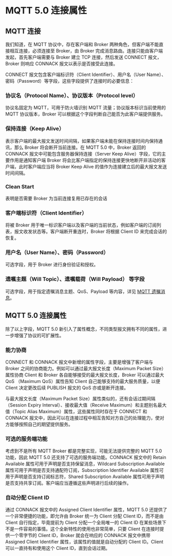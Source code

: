 # MQTT 5.0 连接属性

## MQTT 连接 <a href="#mqtt-lian-jie" id="mqtt-lian-jie"></a>

我们知道，在 MQTT 协议中，存在客户端和 Broker 两种角色，但客户端不能直接相互连接，必须连接至 Broker，由 Broker 完成消息路由。连接只能由客户端发起，首先客户端需要与 Broker 建立 TCP 连接，然后发送 CONNECT 报文，Broker 则响应 CONNACK 报文以表示是否接受此连接。

CONNECT 报文包含客户端标识符（Client Identifier）、用户名（User Name）、密码（Password）等字段，这些字段提供了连接时的必要信息：

### **协议名（Protocol Name）、协议版本（Protocol level）**

协议名固定为 MQTT，可用于防火墙识别 MQTT 流量；协议版本标识当前使用的 MQTT 协议版本，Broker 可以根据这个字段判断自己能否为此客户端提供服务。

### **保持连接（Keep Alive）**

表示客户端的最大报文发送时间间隔，如果客户端未能在保持连接时间内保持通讯，那么 Broker 将会断开当前连接。在 MQTT 5.0 中，Broker 返回的 CONNACK 报文中可能包含服务器保持连接（Server Keep Alive）字段，它的主要作用是通知客户端 Broker 将会比客户端指定的保持连接更快地断开非活动的客户端，此时客户端应当将 Broker Keep Alive 的值作为连接建立后的最大报文发送时间间隔。

### **Clean Start**

表明是否需要 Broker 为当前连接复用已存在的会话

### **客户端标识符（Client Identifier）**

将被 Broker 用于唯一标识客户端以及客户端的当前状态，例如客户端的订阅列表，报文收发状态等。客户端断开重连时，Broker 将根据 Client ID 来完成会话的恢复。

### **用户名（User Name）、密码（Password）**

可选字段，用于 Broker 进行身份验证和授权。

### **遗嘱主题（Will Topic）、遗嘱载荷（Will Payload） 等字段**

可选字段，用于指定遗嘱消息主题、QoS、Payload 等内容，详见 [MQTT 遗嘱消息](../mqtt-jin-jie/yi-zhu-xiao-xi-will-messages.md)。

## MQTT 5.0 连接属性 <a href="#mqtt50-lian-jie-shu-xing" id="mqtt50-lian-jie-shu-xing"></a>

除了以上字段，MQTT 5.0 新引入了属性概念，不同类型报文拥有不同的属性，进一步增强了协议的可扩展性。

### 能力协商 <a href="#neng-li-xie-shang" id="neng-li-xie-shang"></a>

CONNECT 和 CONNACK 报文中新增的属性字段，主要是增强了客户端与 Broker 之间的协商能力。例如可以通过最大报文长度（Maximum Packet Size）属性协商 Client 和 Broker 各自能够接受的最大报文长度，Broker 可以通过最大 QoS （Maximum QoS）属性告知 Client 自己能够支持的最大服务质量，以便 Client 决定更改后续 PUBLISH 报文的 QoS 亦或是断开连接。

与最大报文长度（Maximum Packet Size）属性类似的，还有会话过期间隔（Session Expiry Interval）、接收最大值（Receive Maximum）和主题别名最大值（Topic Alias Maximum）属性，这些属性同时存在于 CONNECT 和 CONNACK 报文中，因此可以在连接过程中相互告知对方自己的处理能力，使对方能够按照自己的期望提供服务。

### 可选的服务端功能 <a href="#ke-xuan-de-fu-wu-duan-gong-neng" id="ke-xuan-de-fu-wu-duan-gong-neng"></a>

考虑到不是所有 MQTT Broker 都是完整实现，可能无法提供完整的 MQTT 5.0 功能，因此 MQTT 5.0 还支持了可选的服务端功能。CONNACK 报文中的 Retain Available 属性可用于声明是否支持保留消息，Wildcard Subscription Available 属性可用于声明是否支持通配符订阅，Subscription Identifier Available 属性可用于声明是否支持订阅标志符，Shared Subscription Available 属性可用于声明是否支持共享订阅。客户端应当遵循这些声明进行后续的操作。

### 自动分配 Client ID <a href="#zi-dong-fen-pei-clientid" id="zi-dong-fen-pei-clientid"></a>

通过 CONNACK 报文中的 Assigned Client Identifier 属性，MQTT 5.0 还提供了一个非常便捷的功能，即允许由 Broker 统一为 Client 分配 Client ID，而不是由 Client 自行指定，毕竟提前为 Client 分配一个全局唯一的 Client ID 在某些场景下不是一件容易的事情。这个全新特性的使用也非常简单，只要 Client 在连接时提供一个零字节的 Client ID，Broker 就会在响应的 CONNACK 报文中携带 Assigned Client Identifier 属性，该属性的值就是自动分配的 Client ID。Client 可以一直持有和使用这个 Client ID，直到会话过期。
